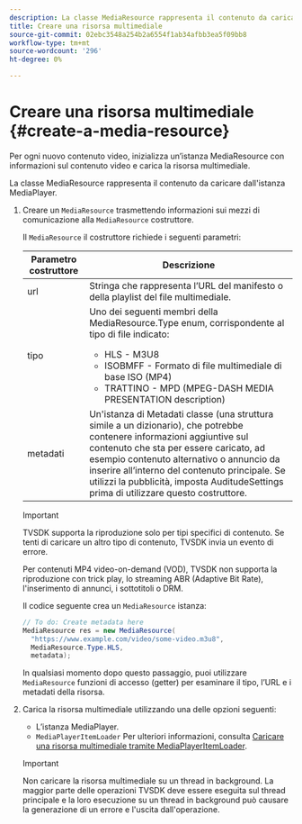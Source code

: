 ```yaml
---
description: La classe MediaResource rappresenta il contenuto da caricare dall'istanza MediaPlayer.
title: Creare una risorsa multimediale
source-git-commit: 02ebc3548a254b2a6554f1ab34afbb3ea5f09bb8
workflow-type: tm+mt
source-wordcount: '296'
ht-degree: 0%

---
```


# Creare una risorsa multimediale {#create-a-media-resource}

Per ogni nuovo contenuto video, inizializza un’istanza MediaResource con informazioni sul contenuto video e carica la risorsa multimediale.

La classe MediaResource rappresenta il contenuto da caricare dall&#39;istanza MediaPlayer.

1. Creare un `MediaResource` trasmettendo informazioni sui mezzi di comunicazione alla `MediaResource` costruttore.

   Il `MediaResource` il costruttore richiede i seguenti parametri:

   <table id="table_22886D6770FB45E99D35D0B90E6CC302">
      <thead>
      <tr>
      <th colname="col1" class="entry"> Parametro costruttore </th>
      <th colname="col2" class="entry"> Descrizione </th>
      </tr>
      </thead>
      <tbody>
      <tr>
      <td colname="col1"> <span class="codeph"> url </span> </td>
      <td colname="col2"> Stringa che rappresenta l’URL del manifesto o della playlist del file multimediale. </td>
      </tr>
      <tr>
      <td colname="col1"> <span class="codeph"> tipo </span> </td>
      <td colname="col2"> Uno dei seguenti membri della <span class="codeph"> MediaResource.Type </span> enum, corrispondente al tipo di file indicato:
      <ul id="ul_C286ED3C31364B858A1C9AF3356E9282">
      <li id="li_25B24EF76D8849DE8764539F25E435FA"> <span class="codeph"> HLS </span> - M3U8 </li>
      <li id="li_1344A41B434D49229E392F1AAF9ECA81"> <span class="codeph"> ISOBMFF </span> - Formato di file multimediale di base ISO (MP4) </li>
      <li id="li_92392073B7334916B06B16570C51AC91"> <span class="codeph"> TRATTINO </span> - MPD (MPEG-DASH MEDIA PRESENTATION description) </li>
      </ul> </td>
      </tr>
      <tr>
      <td colname="col1"> <span class="codeph"> metadati </span> </td>
      <td colname="col2"> Un'istanza di <span class="codeph"> Metadati </span> classe (una struttura simile a un dizionario), che potrebbe contenere informazioni aggiuntive sul contenuto che sta per essere caricato, ad esempio contenuto alternativo o annuncio da inserire all’interno del contenuto principale. Se utilizzi la pubblicità, imposta <span class="codeph"> AuditudeSettings </span> prima di utilizzare questo costruttore. </td>
      </tr>
      </tbody>
   </table>

   >[!IMPORTANT]
   >
   >TVSDK supporta la riproduzione solo per tipi specifici di contenuto. Se tenti di caricare un altro tipo di contenuto, TVSDK invia un evento di errore.
   >
   >Per contenuti MP4 video-on-demand (VOD), TVSDK non supporta la riproduzione con trick play, lo streaming ABR (Adaptive Bit Rate), l&#39;inserimento di annunci, i sottotitoli o DRM.

   Il codice seguente crea un `MediaResource` istanza:

   ```java
   // To do: Create metadata here
   MediaResource res = new MediaResource(
     "https://www.example.com/video/some-video.m3u8",
     MediaResource.Type.HLS,
     metadata);
   ```

   In qualsiasi momento dopo questo passaggio, puoi utilizzare `MediaResource` funzioni di accesso (getter) per esaminare il tipo, l’URL e i metadati della risorsa.

1. Carica la risorsa multimediale utilizzando una delle opzioni seguenti:

   * L’istanza MediaPlayer.
   * `MediaPlayerItemLoader` Per ulteriori informazioni, consulta [Caricare una risorsa multimediale tramite MediaPlayerItemLoader](../../../tvsdk-2.7-for-android/content-playback-options/mediaplayer-initialize-for-video/t-psdk-android-2.7-media-resource-load-using-mediaplayeritemloader.md).

   >[!IMPORTANT]
   >
   >Non caricare la risorsa multimediale su un thread in background. La maggior parte delle operazioni TVSDK deve essere eseguita sul thread principale e la loro esecuzione su un thread in background può causare la generazione di un errore e l&#39;uscita dall&#39;operazione.
